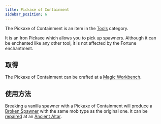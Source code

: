 ```yaml
---
title: Pickaxe of Containment
sidebar_position: 6
---
```


The Pickaxe of Containment is an item in the [Tools](Tools) category.

It is an Iron Pickaxe which allows you to pick up spawners. Although it can be enchanted like any other tool, it is not affected by the Fortune enchantment.

## 取得

The Pickaxe of Containment can be crafted at a [Magic Workbench](Magic-Workbench).

## 使用方法

Breaking a vanilla spawner with a Pickaxe of Containment will produce a [Broken Spawner](Broken-Spawner) with the same mob type as the original one. It can be [repaired](Reinforced-Spawner) at an [Ancient Altar](Ancient-Altar).
